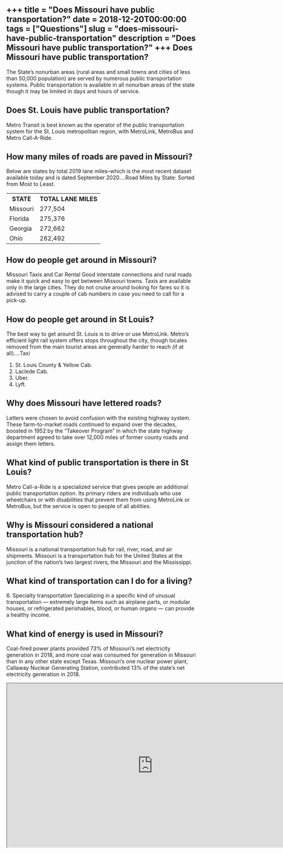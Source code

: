 +++
title = "Does Missouri have public transportation?"
date = 2018-12-20T00:00:00
tags = ["Questions"]
slug = "does-missouri-have-public-transportation"
description = "Does Missouri have public transportation?"
+++
Does Missouri have public transportation?
-----------------------------------------

The State’s nonurban areas (rural areas and small towns and cities of less than 50,000 population) are served by numerous public transportation systems. Public transportation is available in all nonurban areas of the state though it may be limited in days and hours of service.

Does St. Louis have public transportation?
------------------------------------------

Metro Transit is best known as the operator of the public transportation system for the St. Louis metropolitan region, with MetroLink, MetroBus and Metro Call-A-Ride.

How many miles of roads are paved in Missouri?
----------------------------------------------

Below are states by total 2019 lane miles–which is the most recent dataset available today and is dated September 2020….Road Miles by State: Sorted from Most to Least.

<table><tr><th>STATE</th><th>TOTAL LANE MILES</th></tr><tr><td>Missouri</td><td>277,504</td></tr><tr><td>Florida</td><td>275,376</td></tr><tr><td>Georgia</td><td>272,662</td></tr><tr><td>Ohio</td><td>262,492</td></tr></table>

How do people get around in Missouri?
-------------------------------------

Missouri Taxis and Car Rental Good interstate connections and rural roads make it quick and easy to get between Missouri towns. Taxis are available only in the large cities. They do not cruise around looking for fares so it is advised to carry a couple of cab numbers in case you need to call for a pick-up.

How do people get around in St Louis?
-------------------------------------

The best way to get around St. Louis is to drive or use MetroLink. Metro’s efficient light rail system offers stops throughout the city, though locales removed from the main tourist areas are generally harder to reach (if at all)….Taxi

1. St. Louis County &amp; Yellow Cab.
2. Laclede Cab.
3. Uber.
4. Lyft.

Why does Missouri have lettered roads?
--------------------------------------

Letters were chosen to avoid confusion with the existing highway system. These farm-to-market roads continued to expand over the decades, boosted in 1952 by the “Takeover Program” in which the state highway department agreed to take over 12,000 miles of former county roads and assign them letters.

What kind of public transportation is there in St Louis?
--------------------------------------------------------

Metro Call-a-Ride is a specialized service that gives people an additional public transportation option. Its primary riders are individuals who use wheelchairs or with disabilities that prevent them from using MetroLink or MetroBus, but the service is open to people of all abilities.

Why is Missouri considered a national transportation hub?
---------------------------------------------------------

Missouri is a national transportation hub for rail, river, road, and air shipments. Missouri is a transportation hub for the United States at the junction of the nation’s two largest rivers, the Missouri and the Mississippi.

What kind of transportation can I do for a living?
--------------------------------------------------

6\. Specialty transportation Specializing in a specific kind of unusual transportation — extremely large items such as airplane parts, or modular houses, or refrigerated perishables, blood, or human organs — can provide a healthy income.

What kind of energy is used in Missouri?
----------------------------------------

Coal-fired power plants provided 73% of Missouri’s net electricity generation in 2018, and more coal was consumed for generation in Missouri than in any other state except Texas. Missouri’s one nuclear power plant, Callaway Nuclear Generating Station, contributed 13% of the state’s net electricity generation in 2018.

<iframe allow="accelerometer; autoplay; clipboard-write; encrypted-media; gyroscope; picture-in-picture" allowfullscreen="" class="__youtube_prefs__  epyt-is-override  no-lazyload" data-no-lazy="1" data-origheight="433" data-origwidth="770" data-skipgform_ajax_framebjll="" height="433" id="_ytid_63027" loading="lazy" src="https://www.youtube.com/embed/-EMBFhThbpc?enablejsapi=1&autoplay=0&cc_load_policy=0&cc_lang_pref=&iv_load_policy=1&loop=0&modestbranding=0&rel=1&fs=1&playsinline=0&autohide=2&theme=dark&color=red&controls=1&" title="YouTube player" width="770"></iframe>